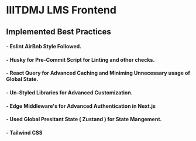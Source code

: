 # IIITDMJ LMS Frontend

## Implemented Best Practices

#### - Eslint AirBnb Style Followed.

#### - Husky for Pre-Commit Script for Linting and other checks.

#### - React Query for Advanced Caching and Miniming Unnecessary usage of Global State.

#### - Un-Styled Libraries for Advanced Customization.

#### - Edge Middleware's for Advanced Authentication in Next.js

#### - Used Global Presitant State ( Zustand ) for State Mangement.

#### - Tailwind CSS 

